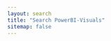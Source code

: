 ```yaml
---
layout: search
title: "Search PowerBI-Visuals"
sitemap: false
---
```


<div id="search" class="home">
    <script>
    (function() {
        var cx = '005530471691595832073:bljejw8wgoi';
        var gcse = document.createElement('script');
        gcse.type = 'text/javascript';
        gcse.async = true;
        gcse.src = 'https://cse.google.com/cse.js?cx=' + cx;
        var s = document.getElementsByTagName('script')[0];
        s.parentNode.insertBefore(gcse, s);
    })();
    </script>
    <gcse:search queryParameterName="searchString"></gcse:search>
</div>


</div>
